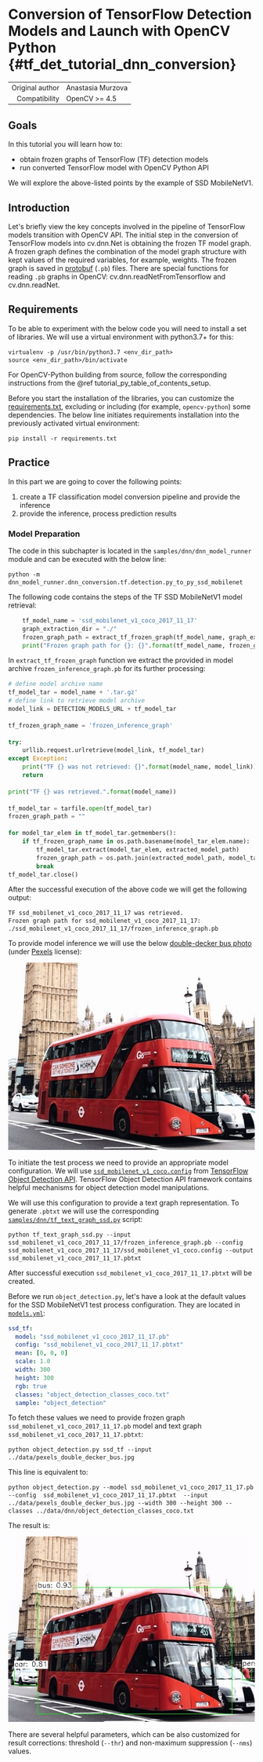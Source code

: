 # Conversion of TensorFlow Detection Models and Launch with OpenCV Python {#tf_det_tutorial_dnn_conversion}

|    |    |
| -: | :- |
| Original author | Anastasia Murzova |
| Compatibility | OpenCV >= 4.5 |

## Goals
In this tutorial you will learn how to:
* obtain frozen graphs of TensorFlow (TF) detection models
* run converted TensorFlow model with OpenCV Python API

We will explore the above-listed points by the example of SSD MobileNetV1.

## Introduction
Let's briefly view the key concepts involved in the pipeline of TensorFlow models transition with OpenCV API. The initial step in the conversion of TensorFlow models into cv.dnn.Net
is obtaining the frozen TF model graph. A frozen graph defines the combination of the model graph structure with kept values of the required variables, for example, weights. The frozen graph is saved in [protobuf](https://en.wikipedia.org/wiki/Protocol_Buffers) (```.pb```) files.
There are special functions for reading ``.pb`` graphs in OpenCV: cv.dnn.readNetFromTensorflow and cv.dnn.readNet.

## Requirements
To be able to experiment with the below code you will need to install a set of libraries. We will use a virtual environment with python3.7+ for this:

```console
virtualenv -p /usr/bin/python3.7 <env_dir_path>
source <env_dir_path>/bin/activate
```

For OpenCV-Python building from source, follow the corresponding instructions from the @ref tutorial_py_table_of_contents_setup.

Before you start the installation of the libraries, you can customize the [requirements.txt](https://github.com/opencv/opencv/tree/4.x/samples/dnn/dnn_model_runner/dnn_conversion/requirements.txt), excluding or including (for example, ``opencv-python``) some dependencies.
The below line initiates requirements installation into the previously activated virtual environment:

```console
pip install -r requirements.txt
```

## Practice
In this part we are going to cover the following points:
1. create a TF classification model conversion pipeline and provide the inference
2. provide the inference, process prediction results

### Model Preparation
The code in this subchapter is located in the ``samples/dnn/dnn_model_runner`` module and can be executed with the below line:

```console
python -m dnn_model_runner.dnn_conversion.tf.detection.py_to_py_ssd_mobilenet
```

The following code contains the steps of the TF SSD MobileNetV1 model retrieval:

```python
    tf_model_name = 'ssd_mobilenet_v1_coco_2017_11_17'
    graph_extraction_dir = "./"
    frozen_graph_path = extract_tf_frozen_graph(tf_model_name, graph_extraction_dir)
    print("Frozen graph path for {}: {}".format(tf_model_name, frozen_graph_path))
```

In ``extract_tf_frozen_graph`` function we extract the provided in model archive ``frozen_inference_graph.pb`` for its further processing:

```python
# define model archive name
tf_model_tar = model_name + '.tar.gz'
# define link to retrieve model archive
model_link = DETECTION_MODELS_URL + tf_model_tar

tf_frozen_graph_name = 'frozen_inference_graph'

try:
    urllib.request.urlretrieve(model_link, tf_model_tar)
except Exception:
    print("TF {} was not retrieved: {}".format(model_name, model_link))
    return

print("TF {} was retrieved.".format(model_name))

tf_model_tar = tarfile.open(tf_model_tar)
frozen_graph_path = ""

for model_tar_elem in tf_model_tar.getmembers():
    if tf_frozen_graph_name in os.path.basename(model_tar_elem.name):
        tf_model_tar.extract(model_tar_elem, extracted_model_path)
        frozen_graph_path = os.path.join(extracted_model_path, model_tar_elem.name)
        break
tf_model_tar.close()
```

After the successful execution of the above code we will get the following output:

```console
TF ssd_mobilenet_v1_coco_2017_11_17 was retrieved.
Frozen graph path for ssd_mobilenet_v1_coco_2017_11_17: ./ssd_mobilenet_v1_coco_2017_11_17/frozen_inference_graph.pb
```

To provide model inference we will use the below [double-decker bus photo](https://www.pexels.com/photo/bus-and-car-on-one-way-street-3626589/) (under [Pexels](https://www.pexels.com/license/) license):

![Double-decker bus](images/pexels_double_decker_bus.jpg)

To initiate the test process we need to provide an appropriate model configuration. We will use [``ssd_mobilenet_v1_coco.config``](https://github.com/tensorflow/models/blob/master/research/object_detection/samples/configs/ssd_mobilenet_v1_coco.config) from [TensorFlow Object Detection API](https://github.com/tensorflow/models/tree/master/research/object_detection#tensorflow-object-detection-api).
TensorFlow Object Detection API framework contains helpful mechanisms for object detection model manipulations.

We will use this configuration to provide a text graph representation. To generate ``.pbtxt`` we will use the corresponding [``samples/dnn/tf_text_graph_ssd.py``](https://github.com/opencv/opencv/blob/4.x/samples/dnn/tf_text_graph_ssd.py) script:

```console
python tf_text_graph_ssd.py --input ssd_mobilenet_v1_coco_2017_11_17/frozen_inference_graph.pb --config ssd_mobilenet_v1_coco_2017_11_17/ssd_mobilenet_v1_coco.config --output ssd_mobilenet_v1_coco_2017_11_17.pbtxt
```

After successful execution ``ssd_mobilenet_v1_coco_2017_11_17.pbtxt`` will be created.

Before we run ``object_detection.py``, let's have a look at the default values for the SSD MobileNetV1 test process configuration. They are located in [``models.yml``](https://github.com/opencv/opencv/blob/4.x/samples/dnn/models.yml):

```yml
ssd_tf:
  model: "ssd_mobilenet_v1_coco_2017_11_17.pb"
  config: "ssd_mobilenet_v1_coco_2017_11_17.pbtxt"
  mean: [0, 0, 0]
  scale: 1.0
  width: 300
  height: 300
  rgb: true
  classes: "object_detection_classes_coco.txt"
  sample: "object_detection"
```

To fetch these values we need to provide frozen graph ``ssd_mobilenet_v1_coco_2017_11_17.pb`` model and text graph ``ssd_mobilenet_v1_coco_2017_11_17.pbtxt``:

```console
python object_detection.py ssd_tf --input ../data/pexels_double_decker_bus.jpg
```

This line is equivalent to:

```console
python object_detection.py --model ssd_mobilenet_v1_coco_2017_11_17.pb --config  ssd_mobilenet_v1_coco_2017_11_17.pbtxt  --input ../data/pexels_double_decker_bus.jpg --width 300 --height 300 --classes ../data/dnn/object_detection_classes_coco.txt
```

The result is:

![OpenCV SSD bus result](images/opencv_bus_res.jpg)

There are several helpful parameters, which can be also customized for result corrections: threshold (``--thr``) and non-maximum suppression (``--nms``) values.
